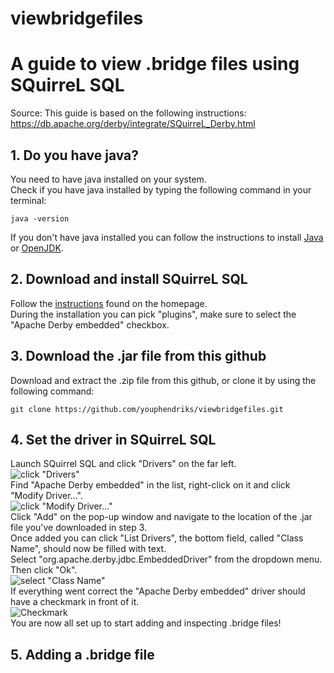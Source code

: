 # viewbridgefiles
# A guide to view .bridge files using SQuirreL SQL  
Source: 
This guide is based on the following instructions:  
https://db.apache.org/derby/integrate/SQuirreL_Derby.html  
  
## 1. Do you have java?  
You need to have java installed on your system.  
Check if you have java installed by typing the following command in your terminal:  
```
java -version  
```
If you don't have java installed you can follow the instructions to install [Java](https://www.geeksforgeeks.org/how-to-download-and-install-java-for-64-bit-machine/) or [OpenJDK](https://openjdk.org/install/).  
  
## 2. Download and install SQuirreL SQL  
Follow the [instructions](https://squirrel-sql.sourceforge.io/index.php?page=home#installation) found on the homepage.  
During the installation you can pick "plugins", make sure to select the "Apache Derby embedded" checkbox.  
  
## 3. Download the .jar file from this github  
Download and extract the .zip file from this github, or clone it by using the following command:  
```
git clone https://github.com/youphendriks/viewbridgefiles.git 
```  

## 4. Set the driver in SQuirreL SQL  
Launch SQuirrel SQL and click "Drivers" on the far left.  
![click "Drivers"](https://github.com/youphendriks/viewbridgefiles/blob/main/images/1drivers.png)  
Find "Apache Derby embedded" in the list, right-click on it and click "Modify Driver...".  
![click "Modify Driver..."](https://github.com/youphendriks/viewbridgefiles/blob/main/images/2modifyDrivers.png)  
Click "Add" on the pop-up window and navigate to the location of the .jar file you've downloaded in step 3.  
Once added you can click "List Drivers", the bottom field, called "Class Name", should now be filled with text.  
Select "org.apache.derby.jdbc.EmbeddedDriver" from the dropdown menu. Then click "Ok".  
![select "Class Name"](https://github.com/youphendriks/viewbridgefiles/blob/main/images/3className.png)  
If everything went correct the "Apache Derby embedded" driver should have a checkmark in front of it.  
![Checkmark](https://github.com/youphendriks/viewbridgefiles/blob/main/images/4checkmark.png)  
You are now all set up to start adding and inspecting .bridge files!  

## 5. Adding a .bridge file 





